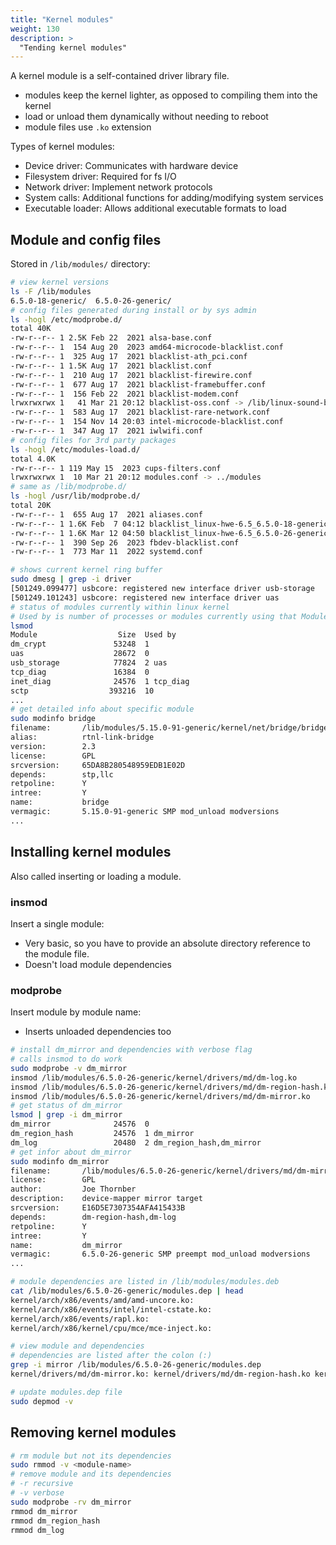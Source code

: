 ```yaml
---
title: "Kernel modules"
weight: 130
description: >
  "Tending kernel modules"
---
```


A kernel module is a self-contained driver library file.
- modules keep the kernel lighter, as opposed to compiling them into the kernel
- load or unload them dynamically without needing to reboot
- module files use `.ko` extension

Types of kernel modules:
- Device driver: Communicates with hardware device
- Filesystem driver: Required for fs I/O
- Network driver: Implement network protocols
- System calls: Additional functions for adding/modifying system services
- Executable loader: Allows additional executable formats to load

## Module and config files

Stored in `/lib/modules/` directory:

```bash
# view kernel versions
ls -F /lib/modules 
6.5.0-18-generic/  6.5.0-26-generic/
# config files generated during install or by sys admin
ls -hogl /etc/modprobe.d/
total 40K
-rw-r--r-- 1 2.5K Feb 22  2021 alsa-base.conf
-rw-r--r-- 1  154 Aug 20  2023 amd64-microcode-blacklist.conf
-rw-r--r-- 1  325 Aug 17  2021 blacklist-ath_pci.conf
-rw-r--r-- 1 1.5K Aug 17  2021 blacklist.conf
-rw-r--r-- 1  210 Aug 17  2021 blacklist-firewire.conf
-rw-r--r-- 1  677 Aug 17  2021 blacklist-framebuffer.conf
-rw-r--r-- 1  156 Feb 22  2021 blacklist-modem.conf
lrwxrwxrwx 1   41 Mar 21 20:12 blacklist-oss.conf -> /lib/linux-sound-base/noOSS.modprobe.conf
-rw-r--r-- 1  583 Aug 17  2021 blacklist-rare-network.conf
-rw-r--r-- 1  154 Nov 14 20:03 intel-microcode-blacklist.conf
-rw-r--r-- 1  347 Aug 17  2021 iwlwifi.conf
# config files for 3rd party packages
ls -hogl /etc/modules-load.d/
total 4.0K
-rw-r--r-- 1 119 May 15  2023 cups-filters.conf
lrwxrwxrwx 1  10 Mar 21 20:12 modules.conf -> ../modules
# same as /lib/modprobe.d/
ls -hogl /usr/lib/modprobe.d/
total 20K
-rw-r--r-- 1  655 Aug 17  2021 aliases.conf
-rw-r--r-- 1 1.6K Feb  7 04:12 blacklist_linux-hwe-6.5_6.5.0-18-generic.conf
-rw-r--r-- 1 1.6K Mar 12 04:50 blacklist_linux-hwe-6.5_6.5.0-26-generic.conf
-rw-r--r-- 1  390 Sep 26  2023 fbdev-blacklist.conf
-rw-r--r-- 1  773 Mar 11  2022 systemd.conf

# shows current kernel ring buffer
sudo dmesg | grep -i driver
[501249.099477] usbcore: registered new interface driver usb-storage
[501249.101243] usbcore: registered new interface driver uas
# status of modules currently within linux kernel
# Used by is number of processes or modules currently using that Module
lsmod
Module                  Size  Used by
dm_crypt               53248  1
uas                    28672  0
usb_storage            77824  2 uas
tcp_diag               16384  0
inet_diag              24576  1 tcp_diag
sctp                  393216  10
...
# get detailed info about specific module
sudo modinfo bridge
filename:       /lib/modules/5.15.0-91-generic/kernel/net/bridge/bridge.ko
alias:          rtnl-link-bridge
version:        2.3
license:        GPL
srcversion:     65DA8B280548959EDB1E02D
depends:        stp,llc
retpoline:      Y
intree:         Y
name:           bridge
vermagic:       5.15.0-91-generic SMP mod_unload modversions 
...

```

## Installing kernel modules

Also called inserting or loading a module.

### insmod

Insert a single module:
- Very basic, so you have to provide an absolute directory reference to the module file.
- Doesn't load module dependencies

### modprobe

Insert module by module name:
- Inserts unloaded dependencies too

```bash
# install dm_mirror and dependencies with verbose flag
# calls insmod to do work
sudo modprobe -v dm_mirror
insmod /lib/modules/6.5.0-26-generic/kernel/drivers/md/dm-log.ko 
insmod /lib/modules/6.5.0-26-generic/kernel/drivers/md/dm-region-hash.ko 
insmod /lib/modules/6.5.0-26-generic/kernel/drivers/md/dm-mirror.ko 
# get status of dm_mirror
lsmod | grep -i dm_mirror
dm_mirror              24576  0
dm_region_hash         24576  1 dm_mirror
dm_log                 20480  2 dm_region_hash,dm_mirror
# get infor about dm_mirror
sudo modinfo dm_mirror
filename:       /lib/modules/6.5.0-26-generic/kernel/drivers/md/dm-mirror.ko
license:        GPL
author:         Joe Thornber
description:    device-mapper mirror target
srcversion:     E16D5E7307354AFA415433B
depends:        dm-region-hash,dm-log
retpoline:      Y
intree:         Y
name:           dm_mirror
vermagic:       6.5.0-26-generic SMP preempt mod_unload modversions 
...

# module dependencies are listed in /lib/modules/modules.deb
cat /lib/modules/6.5.0-26-generic/modules.dep | head
kernel/arch/x86/events/amd/amd-uncore.ko:
kernel/arch/x86/events/intel/intel-cstate.ko:
kernel/arch/x86/events/rapl.ko:
kernel/arch/x86/kernel/cpu/mce/mce-inject.ko:

# view module and dependencies
# dependencies are listed after the colon (:)
grep -i mirror /lib/modules/6.5.0-26-generic/modules.dep
kernel/drivers/md/dm-mirror.ko: kernel/drivers/md/dm-region-hash.ko kernel/drivers/md/dm-log.ko

# update modules.dep file
sudo depmod -v
```

## Removing kernel modules

```bash
# rm module but not its dependencies
sudo rmmod -v <module-name>
# remove module and its dependencies
# -r recursive
# -v verbose
sudo modprobe -rv dm_mirror
rmmod dm_mirror
rmmod dm_region_hash
rmmod dm_log

```